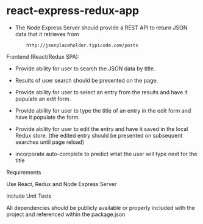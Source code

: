 # react-express-redux-app

*  The Node Express Server should provide a REST API to return JSON data that it retrieves from

           http://jsonplaceholder.typicode.com/posts

Frontend (React/Redux SPA):

*  Provide ability for user to search the JSON data by title.

* Results of user search should be presented on the page.

* Provide ability for user to select an entry from the results and have it populate an edit form.

* Provide ability for user to type the title of an entry in the edit form and have it populate the form.

* Provide ability for user to edit the entry and have it saved in the local Redux store. (the edited entry should be presented on subsequent searches until page reload)

* incorporate auto-complete to predict what the user will type next for the title

Requirements

Use React, Redux and Node Express Server

Include Unit Tests

All dependencies should be publicly available or properly included with the project and referenced within the package.json
